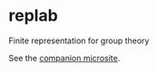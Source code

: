 # replab

Finite representation for group theory

See the [companion microsite](https://jdbancal.github.io/replab/).

